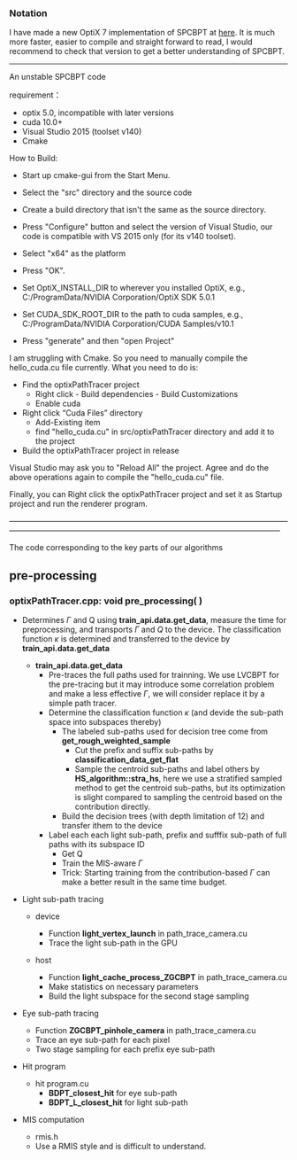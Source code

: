 ### Notation

I have made a new OptiX 7 implementation of SPCBPT at [here]([github.com](https://github.com/ssufujia/SPCBPT-OptiX7)). It is much more faster, easier to compile and straight forward to read, I would recommend to check that version to get a better understanding of SPCBPT. 

-----------------------------

An unstable SPCBPT code

requirement：

* optix 5.0, incompatible with later versions
* cuda 10.0+
* Visual Studio 2015 (toolset v140)
* Cmake

How to Build:  

* Start up cmake-gui from the Start Menu.

* Select the "src" directory and the source code
* Create a build directory that isn't the same as the source directory. 
* Press "Configure" button and select the version of Visual Studio, our code is compatible with VS 2015 only (for its v140 toolset).
* Select "x64" as the platform
* Press "OK".
* Set OptiX_INSTALL_DIR to wherever you installed OptiX, e.g., C:/ProgramData/NVIDIA Corporation/OptiX SDK 5.0.1
* Set CUDA_SDK_ROOT_DIR to the path to cuda samples, e.g., C:/ProgramData/NVIDIA Corporation/CUDA Samples/v10.1
* Press "generate" and then "open Project"

I am struggling with Cmake. So you need to manually compile the hello_cuda.cu file currently. What you need to do is:

* Find the optixPathTracer project
  * Right click - Build dependencies - Build Customizations
  * Enable cuda
* Right click “Cuda Files” directory
  * Add-Existing item
  * find "hello_cuda.cu" in src/optixPathTracer directory and add it to the project
* Build the optixPathTracer project in release

Visual Studio may ask you to "Reload All" the project. Agree and do the above operations again to compile the "hello_cuda.cu" file.

Finally, you can Right click the optixPathTracer project and set it as Startup project and run the renderer program.

———————————————————————————————————————————————————————————————————————

The code corresponding to the key parts of our algorithms

## pre-processing

###  optixPathTracer.cpp: void pre_processing( )

* Determines $\Gamma$ and Q using **train_api.data.get_data**, measure the time for preprocessing, and transports $\Gamma$ and $Q$ to the device. The classification function $\kappa$ is determined and transferred to the device by **train_api.data.get_data**
  * **train_api.data.get_data**
    * Pre-traces the full paths used for trainning. We use LVCBPT for the pre-tracing but it may introduce some correlation problem and make a less effective $\Gamma$, we will consider replace it by a simple path tracer.
    * Determine the classification function $\kappa$ (and devide the sub-path space into subspaces thereby)
      * The labeled sub-paths used for decision tree come from **get_rough_weighted_sample**
        * Cut the prefix and suffix sub-paths by **classification_data_get_flat**
        * Sample the centroid sub-paths and label others by **HS_algorithm::stra_hs**, here we use a stratified sampled method to get the centroid sub-paths, but its optimization is slight compared to sampling the centroid based on the contribution directly.
      * Build the decision trees (with depth limitation of 12) and transfer ithem to the device
    * Label each each light sub-path, prefix and sufffix sub-path of full paths with its subspace ID
      * Get Q
      * Train the MIS-aware $\Gamma$
      * Trick: Starting training from the contribution-based $\Gamma$ can make a better result in the same time budget. 

* Light sub-path tracing

  * device
    * Function **light_vertex_launch** in path_trace_camera.cu
    * Trace the light sub-path in the GPU

  * host
    * Function **light_cache_process_ZGCBPT** in path_trace_camera.cu
    * Make statistics on necessary parameters
    * Build the light subspace for the second stage sampling

* Eye sub-path tracing

  * Function **ZGCBPT_pinhole_camera** in path_trace_camera.cu
  * Trace an eye sub-path for each pixel
  * Two stage sampling for each prefix eye sub-path 

* Hit program
  * hit program.cu
    * **BDPT_closest_hit** for eye sub-path
    * **BDPT_L_closest_hit** for light sub-path

* MIS computation
  * rmis.h
  * Use a RMIS style and is difficult to understand.



